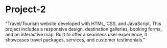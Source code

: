 # Project-2
"Travel/Tourism website developed with HTML, CSS, and JavaScript. This project includes a responsive design, destination galleries, booking forms, and an interactive map. Built to offer a seamless user experience, it showcases travel packages, services, and customer testimonials."
